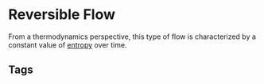 # Reversible Flow 

From a thermodynamics perspective, this type of flow is characterized by a constant value of [entropy](./202201152243) over time.

## Tags
